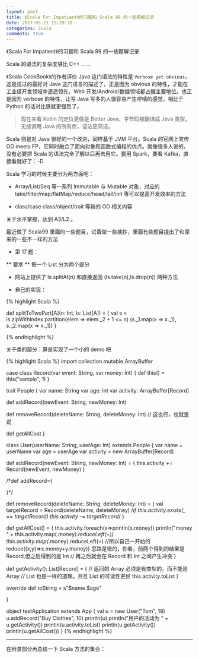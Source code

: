 ```yaml
---
layout: post
title: 《Scala For Impatient》的习题和 Scala 99 的一些题解记录
date: 2017-05-21 13:29:10
categories: Scala
comments: true
---
```

《Scala For Impatient》的习题和 Scala 99 的一些题解记录

<!-- more -->

Scala 的语法的复杂度堪比 C++ ......

《Scala CookBook》的作者评价 Java 这门语法的特性是 `Verbose yet obvious`，这是见过的最好对 Java 这门语言的描述了。正是因为 obvious 的特性，才能在工业级开发领域中遥遥领先，Web 开发/Android/数据领域都占据主要地位。也正是因为 verbose 的特性，让写 Java 写多的人很容易产生啰嗦的感觉，相比于 Python 的话对比感就更强烈了。

> 现在来看 Kotlin 的定位更像是 Better Java，字节码被翻译成 Java 类型，无缝调用 Java 的所有库，语法更简洁。

Scala 则是对 Java 很好的一个改进，同样基于 JVM 平台。Scala 的官网上宣传 OO meets FP，它同时融合了面向对象和函数式编程的优点。就像很多人说的，没有必要把 Scala 的语法完全了解以后再去用它。要用 Spark，要看 Kafka，直接看就好了：-D

Scala 学习的时候主要分为两方面吧：


- Array/List/Seq 等一系列 Immutable 与 Mutable 对象，对应的 take/filter/map/flatMap/reduce/head/tail/init 等可以提高开发效率的方法

- class/case class/object/trait 等新的 OO 相关内容

关于水平掌握，达到 A3/L2 。

最近做了 Scala99 里面的一些题目，试着做一些摘抄，里面有些题目提出了和原来的一些不一样的方法


- 第 17 题：

** 要求 ** 把一个 List 分为两个部分

- 网站上提供了 ls.splitAt(n) 和直接返回 (ls.take(n),ls.drop(n)) 两种方法

- 自己的实现：

{% highlight Scala %}

def splitToTwoPart[A](n: Int, ls: List[A]) = {
    val s = ls.zipWithIndex.partition(elem => elem._2 + 1 <= n)
    (s._1.map(x => x._1), s._2.map(x => x._1))
}

{% endhighlight %}

关于类的部分：算是实现了一个小的 demo 吧

{% highlight Scala %}
import collection.mutable.ArrayBuffer

case class Record(var event: String, var money: Int) {
  def this() = this("sample", 1)
}


trait People {
  var name: String
  var age: Int
  var activity: ArrayBuffer[Record]

  def addRecord(newEvent: String, newMoney: Int)

  def removeRecord(deleteName: String, deleteMoney: Int) // 这也行，也就是说

  def getAllCost
}

class User(userName: String, userAge: Int) extends People {
  var name = userName
  var age = userAge
  var activity = new ArrayBuffer[Record]

  def addRecord(newEvent: String, newMoney: Int) = {
    this.activity += Record(newEvent, newMoney)
  }

  /*def addRecord={

  }*/

  def removeRecord(deleteName: String, deleteMoney: Int) = {
    val targetRecord = Record(deleteName, deleteMoney)
    /*if this.activity.exists(_ == targetRecord) this.activity -= targetRecord*/
  }

  def getAllCost() = {
    this.activity.foreach(x=>println(x.money))
    println("money " + this.activity.map(_.money).reduceLeft(_+_))
    this.activity.map(_.money).reduceLeft(_+_)
    //所以自己一开始的 reduce((x,y)=>x.money+y.money)) 思路是错的，你看，前两个得到的结果是 Record,但之后得到的是 Int
    // 再之后就会在 Record 和 Int 之间产生冲突
  }

  def getActivity(): List[Record] = {
    // 返回的 Array 必须是有类型的，而不能是 Array
    // List 也是一样的道理。并且 List 的可读性更好
    this.activity.toList
  }

  override def toString = s"$name $age"

}

object testApplication extends App {
  val u = new User("Tom", 18)
  u.addRecord("Buy Clothes", 10)
  println(u)
  println("用户的活动为 " + u.getActivity())
  println(u.activity.toList)
  println(u.getActivity())
  println(u.getAllCost())
}
{% endhighlight %}

---

在附录部分再总结一下 Scala 方法的集合：

